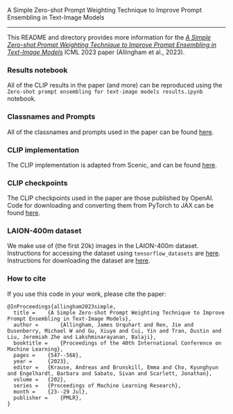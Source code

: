 A Simple Zero-shot Prompt Weighting Technique to Improve Prompt Ensembling in Text-Image Models
___

This README and directory provides more information for the [*A Simple Zero-shot Prompt Weighting Technique to Improve Prompt Ensembling in Text-Image Models*](https://arxiv.org/abs/2302.06235) ICML 2023 paper (Allingham et al., 2023).

### Results notebook

All of the CLIP results in the paper (and more) can be reproduced using the `Zero-shot prompt ensembling for text-image models results.ipynb` notebook.

### Classnames and Prompts

All of the classnames and prompts used in the paper can be found [here](https://github.com/google/uncertainty-baselines/blob/main/experimental/multimodal/multimodal_utils.py).

### CLIP implementation

The CLIP implementation is adapted from Scenic, and can be found [here](https://github.com/google/uncertainty-baselines/blob/main/uncertainty_baselines/models/clip.py).

### CLIP checkpoints

The CLIP checkpoints used in the paper are those published by OpenAI. Code for downloading and converting them from PyTorch to JAX can be found [here](https://github.com/google-research/scenic/blob/main/scenic/projects/baselines/clip/model.py).

### LAION-400m dataset

We make use of (the first 20k) images in the LAION-400m dataset. Instructions for accessing the dataset using `tensorflow_datasets` are [here](https://www.tensorflow.org/datasets/catalog/laion400m). Instructions for downloading the dataset are [here](https://laion.ai/blog/laion-400-open-dataset/).

### How to cite

If you use this code in your work, please cite the paper:

```
@InProceedings{allingham2023simple,
  title =    {A Simple Zero-shot Prompt Weighting Technique to Improve Prompt Ensembling in Text-Image Models},
  author =       {Allingham, James Urquhart and Ren, Jie and Dusenberry, Michael W and Gu, Xiuye and Cui, Yin and Tran, Dustin and Liu, Jeremiah Zhe and Lakshminarayanan, Balaji},
  booktitle =    {Proceedings of the 40th International Conference on Machine Learning},
  pages =    {547--568},
  year =     {2023},
  editor =   {Krause, Andreas and Brunskill, Emma and Cho, Kyunghyun and Engelhardt, Barbara and Sabato, Sivan and Scarlett, Jonathan},
  volume =   {202},
  series =   {Proceedings of Machine Learning Research},
  month =    {23--29 Jul},
  publisher =    {PMLR},
}
```